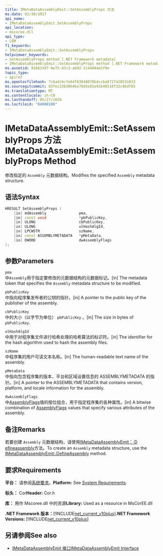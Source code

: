 ```yaml
---
title: IMetaDataAssemblyEmit::SetAssemblyProps 方法
ms.date: 03/30/2017
api_name:
- IMetaDataAssemblyEmit.SetAssemblyProps
api_location:
- mscoree.dll
api_type:
- COM
f1_keywords:
- IMetaDataAssemblyEmit::SetAssemblyProps
helpviewer_keywords:
- SetAssemblyProps method [.NET Framework metadata]
- IMetaDataAssemblyEmit::SetAssemblyProps method [.NET Framework metadata]
ms.assetid: 91b633d7-9e75-43c3-a8d2-2144984e5f9e
topic_type:
- apiref
ms.openlocfilehash: 7c6adcbcfe64f63048078b4ccba6727a58531033
ms.sourcegitcommit: 03fec33630b46e78d5e81e91b40518f32c4bd7b5
ms.translationtype: MT
ms.contentlocale: zh-CN
ms.lasthandoff: 05/27/2020
ms.locfileid: "84008100"
---
```

# <a name="imetadataassemblyemitsetassemblyprops-method"></a><span data-ttu-id="5f144-102">IMetaDataAssemblyEmit::SetAssemblyProps 方法</span><span class="sxs-lookup"><span data-stu-id="5f144-102">IMetaDataAssemblyEmit::SetAssemblyProps Method</span></span>
<span data-ttu-id="5f144-103">修改指定的 `Assembly` 元数据结构。</span><span class="sxs-lookup"><span data-stu-id="5f144-103">Modifies the specified `Assembly` metadata structure.</span></span>  
  
## <a name="syntax"></a><span data-ttu-id="5f144-104">语法</span><span class="sxs-lookup"><span data-stu-id="5f144-104">Syntax</span></span>  
  
```cpp  
HRESULT SetAssemblyProps (  
    [in] mdAssembly               pma,  
    [in] const void               *pbPublicKey,  
    [in] ULONG                    cbPublicKey,  
    [in] ULONG                    ulHashAlgId,  
    [in] LPCWSTR                  szName,  
    [in] const ASSEMBLYMETADATA   *pMetaData,  
    [in] DWORD                    dwAssemblyFlags  
);  
```  
  
## <a name="parameters"></a><span data-ttu-id="5f144-105">参数</span><span class="sxs-lookup"><span data-stu-id="5f144-105">Parameters</span></span>  
 `pma`  
 <span data-ttu-id="5f144-106">中`Assembly`用于指定要修改的元数据结构的元数据标记。</span><span class="sxs-lookup"><span data-stu-id="5f144-106">[in] The metadata token that specifies the `Assembly` metadata structure to be modified.</span></span>  
  
 `pbPublicKey`  
 <span data-ttu-id="5f144-107">中指向程序集发布者的公钥的指针。</span><span class="sxs-lookup"><span data-stu-id="5f144-107">[in] A pointer to the public key of the publisher of the assembly.</span></span>  
  
 `cbPublicKey`  
 <span data-ttu-id="5f144-108">中的大小（以字节为单位） `pbPublicKey` 。</span><span class="sxs-lookup"><span data-stu-id="5f144-108">[in] The size in bytes of `pbPublicKey`.</span></span>  
  
 `ulHashAlgId`  
 <span data-ttu-id="5f144-109">中用于对程序集文件进行哈希处理的哈希算法的标识符。</span><span class="sxs-lookup"><span data-stu-id="5f144-109">[in] The identifier for the hash algorithm used to hash the assembly files.</span></span>  
  
 `szName`  
 <span data-ttu-id="5f144-110">中程序集的用户可读文本名称。</span><span class="sxs-lookup"><span data-stu-id="5f144-110">[in] The human-readable text name of the assembly.</span></span>  
  
 `pMetaData`  
 <span data-ttu-id="5f144-111">中指向包含程序集的版本、平台和区域设置信息的 ASSEMBLYMETADATA 的指针。</span><span class="sxs-lookup"><span data-stu-id="5f144-111">[in] A pointer to the ASSEMBLYMETADATA that contains version, platform, and locale information for the assembly.</span></span>  
  
 `dwAssemblyFlags`  
 <span data-ttu-id="5f144-112">中[AssemblyFlags](assemblyflags-enumeration.md)值的按位组合，用于指定程序集的各种属性。</span><span class="sxs-lookup"><span data-stu-id="5f144-112">[in] A bitwise combination of [AssemblyFlags](assemblyflags-enumeration.md) values that specify various attributes of the assembly.</span></span>  
  
## <a name="remarks"></a><span data-ttu-id="5f144-113">备注</span><span class="sxs-lookup"><span data-stu-id="5f144-113">Remarks</span></span>  
 <span data-ttu-id="5f144-114">若要创建 `Assembly` 元数据结构，请使用[IMetaDataAssemblyEmit：:D efineassembly](imetadataassemblyemit-defineassembly-method.md)方法。</span><span class="sxs-lookup"><span data-stu-id="5f144-114">To create an `Assembly` metadata structure, use the [IMetaDataAssemblyEmit::DefineAssembly](imetadataassemblyemit-defineassembly-method.md) method.</span></span>  
  
## <a name="requirements"></a><span data-ttu-id="5f144-115">要求</span><span class="sxs-lookup"><span data-stu-id="5f144-115">Requirements</span></span>  
 <span data-ttu-id="5f144-116">**平台：** 请参阅[系统要求](../../get-started/system-requirements.md)。</span><span class="sxs-lookup"><span data-stu-id="5f144-116">**Platform:** See [System Requirements](../../get-started/system-requirements.md).</span></span>  
  
 <span data-ttu-id="5f144-117">**标头：** Cor</span><span class="sxs-lookup"><span data-stu-id="5f144-117">**Header:** Cor.h</span></span>  
  
 <span data-ttu-id="5f144-118">**库：** 用作 Mscoree.dll 中的资源</span><span class="sxs-lookup"><span data-stu-id="5f144-118">**Library:** Used as a resource in MsCorEE.dll</span></span>  
  
 <span data-ttu-id="5f144-119">**.NET Framework 版本：**[!INCLUDE[net_current_v10plus](../../../../includes/net-current-v10plus-md.md)]</span><span class="sxs-lookup"><span data-stu-id="5f144-119">**.NET Framework Versions:** [!INCLUDE[net_current_v10plus](../../../../includes/net-current-v10plus-md.md)]</span></span>  
  
## <a name="see-also"></a><span data-ttu-id="5f144-120">另请参阅</span><span class="sxs-lookup"><span data-stu-id="5f144-120">See also</span></span>

- [<span data-ttu-id="5f144-121">IMetaDataAssemblyEmit 接口</span><span class="sxs-lookup"><span data-stu-id="5f144-121">IMetaDataAssemblyEmit Interface</span></span>](imetadataassemblyemit-interface.md)
